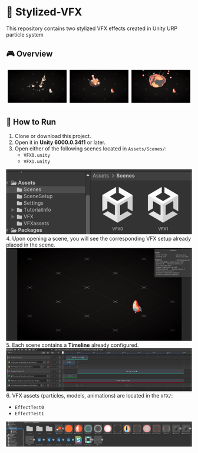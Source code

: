 # 🐔 Stylized-VFX

This repository contains two stylized VFX effects created in Unity URP particle system

## 🎮 Overview

![image](https://github.com/Aliciarui/Stylized-VFX/blob/main/img/overview.png)

## 🚀 How to Run

1. Clone or download this project.
2. Open it in **Unity 6000.0.34f1** or later.
3. Open either of the following scenes located in `Assets/Scenes/`:
   - `VFX0.unity`
   - `VFX1.unity`

![image](https://github.com/Aliciarui/Stylized-VFX/blob/main/img/scene.png)
4. Upon opening a scene, you will see the corresponding VFX setup already placed in the scene.
   ![image](https://github.com/Aliciarui/Stylized-VFX/blob/main/img/open.png)
5. Each scene contains a **Timeline** already configured.
   ![image](https://github.com/Aliciarui/Stylized-VFX/blob/main/img/timeline.png)
6. VFX assets (particles, models, animations) are located in the `VFX/`:
   - `EffectTest0`
   - `EffectTest1`
   
![image](https://github.com/Aliciarui/Stylized-VFX/blob/main/img/asset.png)
